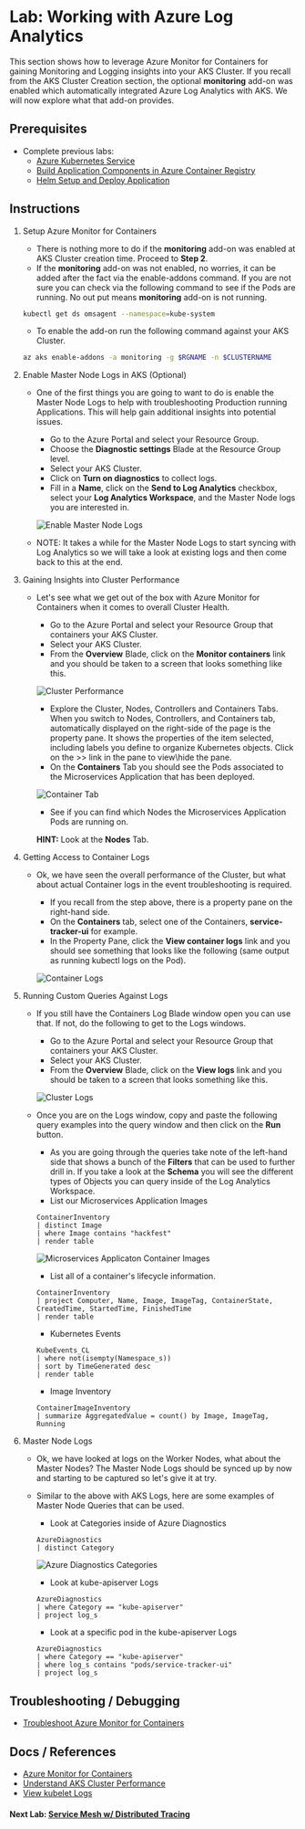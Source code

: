 # Lab: Working with Azure Log Analytics

This section shows how to leverage Azure Monitor for Containers for gaining Monitoring and Logging insights into your AKS Cluster. If you recall from the AKS Cluster Creation section, the optional **monitoring** add-on was enabled which automatically integrated Azure Log Analytics with AKS. We will now explore what that add-on provides.

## Prerequisites

* Complete previous labs:
    * [Azure Kubernetes Service](../../create-aks-cluster/README.md)
    * [Build Application Components in Azure Container Registry](../../build-application/README.md)
    * [Helm Setup and Deploy Application](../../helm-setup-deploy/README.md)

## Instructions

1. Setup Azure Monitor for Containers

    * There is nothing more to do if the **monitoring** add-on was enabled at AKS Cluster creation time. Proceed to **Step 2**.
    * If the **monitoring** add-on was not enabled, no worries, it can be added after the fact via the enable-addons command. If you are not sure you can check via the following command to see if the Pods are running. No out put means **monitoring** add-on is not running.

    ```bash
    kubectl get ds omsagent --namespace=kube-system
    ```
    * To enable the add-on run the following command against your AKS Cluster.

    ```bash
    az aks enable-addons -a monitoring -g $RGNAME -n $CLUSTERNAME
    ```

2. Enable Master Node Logs in AKS (Optional)

    * One of the first things you are going to want to do is enable the Master Node Logs to help with troubleshooting Production running Applications. This will help gain additional insights into potential issues.
        * Go to the Azure Portal and select your Resource Group.
        * Choose the **Diagnostic settings** Blade at the Resource Group level.
        * Select your AKS Cluster.
        * Click on **Turn on diagnostics** to collect logs.
        * Fill in a **Name**, click on the **Send to Log Analytics** checkbox, select your **Log Analytics Workspace**, and the Master Node logs you are interested in.

        ![Enable Master Node Logs](enable-masternode-logs.png "Enable Master Node Logs")

    * NOTE: It takes a while for the Master Node Logs to start syncing with Log Analytics so we will take a look at existing logs and then come back to this at the end.

3. Gaining Insights into Cluster Performance

    * Let's see what we get out of the box with Azure Monitor for Containers when it comes to overall Cluster Health.
        * Go to the Azure Portal and select your Resource Group that containers your AKS Cluster.
        * Select your AKS Cluster.
        * From the **Overview** Blade, click on the **Monitor containers** link and you should be taken to a screen that looks something like this.

        ![Cluster Performance](aks-cluster-performance.png "Cluster Performance")

        * Explore the Cluster, Nodes, Controllers and Containers Tabs. When you switch to Nodes, Controllers, and Containers tab, automatically displayed on the right-side of the page is the property pane. It shows the properties of the item selected, including labels you define to organize Kubernetes objects. Click on the >> link in the pane to view\hide the pane.
        * On the **Containers** Tab you should see the Pods associated to the Microservices Application that has been deployed.

        ![Container Tab](containers-tab.png "Containers Tab")

        * See if you can find which Nodes the Microservices Application Pods are running on.

        **HINT:** Look at the **Nodes** Tab.

4. Getting Access to Container Logs

    * Ok, we have seen the overall performance of the Cluster, but what about actual Container logs in the event troubleshooting is required.
        * If you recall from the step above, there is a property pane on the right-hand side.
        * On the **Containers** tab, select one of the Containers, **service-tracker-ui** for example.
        * In the Property Pane, click the **View container logs** link and you should see something that looks like the following (same output as running kubectl logs on the Pod).

        ![Container Logs](containers-logs.png "Container Logs")

5. Running Custom Queries Against Logs

    * If you still have the Containers Log Blade window open you can use that. If not, do the following to get to the Logs windows.
        * Go to the Azure Portal and select your Resource Group that containers your AKS Cluster.
        * Select your AKS Cluster.
        * From the **Overview** Blade, click on the **View logs** link and you should be taken to a screen that looks something like this.

        ![Cluster Logs](cluster-logs.png "Cluster Logs")

    * Once you are on the Logs window, copy and paste the following query examples into the query window and then click on the **Run** button.
        * As you are going through the queries take note of the left-hand side that shows a bunch of the **Filters** that can be used to further drill in. If you take a look at the **Schema** you will see the different types of Objects you can query inside of the Log Analytics Workspace.
        * List our Microservices Application Images

        ```text
        ContainerInventory
        | distinct Image
        | where Image contains "hackfest"
        | render table
        ```

        ![Microservices Applicaton Container Images](containers-images.png "Microservices Applicaton Container Images")

        * List all of a container's lifecycle information.

        ```text
        ContainerInventory
        | project Computer, Name, Image, ImageTag, ContainerState, CreatedTime, StartedTime, FinishedTime
        | render table
        ```

        * Kubernetes Events

        ```text
        KubeEvents_CL
        | where not(isempty(Namespace_s))
        | sort by TimeGenerated desc
        | render table
        ```

        * Image Inventory

        ```text
        ContainerImageInventory
        | summarize AggregatedValue = count() by Image, ImageTag, Running
        ```

6. Master Node Logs

    * Ok, we have looked at logs on the Worker Nodes, what about the Master Nodes? The Master Node Logs should be synced up by now and starting to be captured so let's give it at try.
    * Similar to the above with AKS Logs, here are some examples of Master Node Queries that can be used.
        * Look at Categories inside of Azure Diagnostics

        ```text
        AzureDiagnostics
        | distinct Category
        ```

        ![Azure Diagnostics Categories](diagnostics-categories.png "Azure Diagnostics Categories")

        * Look at kube-apiserver Logs

        ```text
        AzureDiagnostics
        | where Category == "kube-apiserver"
        | project log_s
        ```

        * Look at a specific pod in the kube-apiserver Logs

        ```text
        AzureDiagnostics
        | where Category == "kube-apiserver"
        | where log_s contains "pods/service-tracker-ui"
        | project log_s
        ```

## Troubleshooting / Debugging

* [Troubleshoot Azure Monitor for Containers](https://docs.microsoft.com/en-us/azure/monitoring/monitoring-container-insights-troubleshoot)

## Docs / References

* [Azure Monitor for Containers](https://docs.microsoft.com/en-us/azure/monitoring/monitoring-container-insights-overview?toc=%2fazure%2fmonitoring%2ftoc.json)
* [Understand AKS Cluster Performance](https://docs.microsoft.com/en-us/azure/monitoring/monitoring-container-insights-analyze?toc=%2fazure%2fmonitoring%2ftoc.json)
* [View kubelet Logs](https://docs.microsoft.com/en-us/azure/aks/kubelet-logs)

#### Next Lab: [Service Mesh w/ Distributed Tracing](../../servicemesh-tracing/README.md)